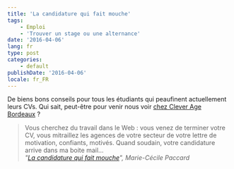 ```yaml
---
title: 'La candidature qui fait mouche'
tags:
    - Emploi
    - 'Trouver un stage ou une alternance'
date: '2016-04-06'
lang: fr
type: post
categories:
    - default
publishDate: '2016-04-06'
locale: fr_FR
---
```


De biens bons conseils pour tous les étudiants qui peaufinent actuellement leurs CVs. Qui sait, peut-être pour venir nous voir [chez Clever Age Bordeaux](http://www.clever-age.com/fr/carriere/#jobs-panel) ?

<!-- more -->

> Vous cherchez du travail dans le Web : vous venez de terminer votre CV, vous mitraillez les agences de votre secteur de votre lettre de motivation, confiants, motivés. Quand soudain, votre candidature arrive dans ma boite mail…  
> <cite>"[La candidature qui fait mouche](https://medium.com/france/cv-la-candidature-qui-fait-mouche-eaa2884d2844#.j3fcbkczj)", Marie-Cécile Paccard</cite>
